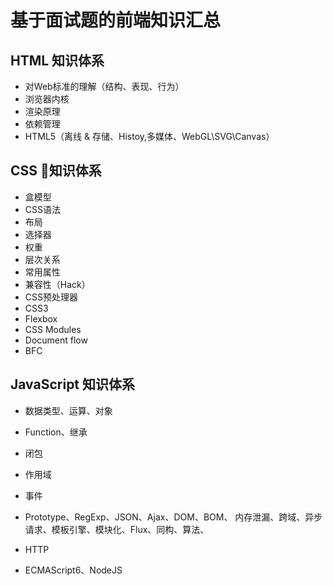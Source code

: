 # 基于面试题的前端知识汇总
## HTML 知识体系
* 对Web标准的理解（结构、表现、行为）
* 浏览器内核
* 渲染原理
* 依赖管理
* HTML5（离线 & 存储、Histoy,多媒体、WebGL\SVG\Canvas）
## CSS 知识体系
* 盒模型
* CSS语法
* 布局
* 选择器
* 权重
* 层次关系
* 常用属性
* 兼容性（Hack）
* CSS预处理器
* CSS3
* Flexbox
* CSS Modules
* Document flow
* BFC
## JavaScript 知识体系
* 数据类型、运算、对象
* Function、继承
* 闭包
* 作用域
* 事件
* Prototype、RegExp、JSON、Ajax、DOM、BOM、
    内存泄漏、跨域、异步请求、模板引擎、模块化、Flux、同构、算法、
    
* HTTP
* ECMAScript6、NodeJS
    
